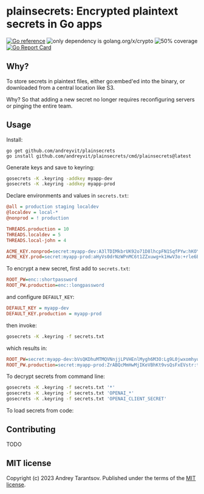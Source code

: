 plainsecrets: Encrypted plaintext secrets in Go apps
====================================================

[![Go reference](https://pkg.go.dev/badge/github.com/andreyvit/secrets.svg)](https://pkg.go.dev/github.com/andreyvit/secrets) ![only dependency is golang.org/x/crypto](https://img.shields.io/badge/only%20dependency-golang.org%2Fx%2Fcrypto-green) ![50% coverage](https://img.shields.io/badge/coverage-50%25-yellow) [![Go Report Card](https://goreportcard.com/badge/github.com/andreyvit/secrets)](https://goreportcard.com/report/github.com/andreyvit/secrets)


Why?
----

To store secrets in plaintext files, either go:embed'ed into the binary, or downloaded from a central location like S3.

Why? So that adding a new secret no longer requires reconfiguring servers or pinging the entire team.


Usage
-----

Install:

    go get github.com/andreyvit/plainsecrets
    go install github.com/andreyvit/plainsecrets/cmd/plainsecrets@latest

Generate keys and save to keyring:

```sh
gosecrets -K .keyring -addkey myapp-dev
gosecrets -K .keyring -addkey myapp-prod
```

Declare environments and values in `secrets.txt`:

```ini
@all = production staging localdev
@localdev = local-*
@nonprod = ! production

THREADS.production = 10
THREADS.localdev = 5
THREADS.local-john = 4

ACME_KEY.nonprod=secret:myapp-dev:A3lTDIMkbrUK92o71D8lhcpFN1SqfPYw:hKOYGyNQ8nAZ8caTD4Zng4EXDPZ61rlpzTjY
ACME_KEY.prod=secret:myapp-prod:aHyVs0drNzWPnMC6t1ZZxuwg+k1HwV3o:+rle6B2otsa9gXvJ5yr/CaV+1w==
````

To encrypt a new secret, first add to `secrets.txt`:

```ini
ROOT_PW=enc::shortpassword
ROOT_PW.production=enc::longpassword
```

and configure `DEFAULT_KEY`:

```ini
DEFAULT_KEY = myapp-dev
DEFAULT_KEY.production = myapp-prod
```

then invoke:

```sh
gosecrets -K .keyring -f secrets.txt
```

which results in:

```ini
ROOT_PW=secret:myapp-dev:bVsQKDhuMTMQVNnjjLPVHEnlMygh6M3O:Lg9L0jwxomhyqXPHGomZLg5O2KUZsRt240esWXM=
ROOT_PW.production=secret:myapp-prod:ZrABQcMmHwMjIKeVBhKt9vsQsFxEVstr:tNKmgPptQjSDwWaBNidW0Q0+R+rIMuElyCKrAQ==
````

To decrypt secrets from command line:

```sh
gosecrets -K .keyring -f secrets.txt '*'
gosecrets -K .keyring -f secrets.txt 'OPENAI_*'
gosecrets -K .keyring -f secrets.txt 'OPENAI_CLIENT_SECRET'
```

To load secrets from code:




Contributing
------------

TODO



MIT license
-----------

Copyright (c) 2023 Andrey Tarantsov. Published under the terms of the [MIT license](LICENSE).
